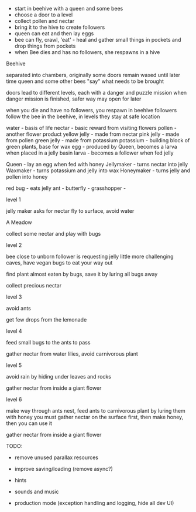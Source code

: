 - start in beehive with a queen and some bees
- choose a door to a level
- collect pollen and nectar
- bring it to the hive to create followers
- queen can eat and then lay eggs
- bee can fly, crawl, 'eat' - heal and gather small things in pockets and drop things from pockets
- when Bee dies and has no followers, she respawns in a hive

Beehive

separated into chambers, originally some doors remain waxed until later time
queen and some other bees "say" what needs to be brought

doors lead to different levels, each with a danger and puzzle mission
when danger mission is finished, safer way may open for later

when you die and have no followers, you respawn in beehive
followers follow the bee in the beehive, in levels they stay at safe location

water - basis of life
nectar - basic reward from visiting flowers
pollen - another flower product
yellow jelly - made from nectar
pink jelly - made from pollen
green jelly - made from potassium
potassium - building block of green plants, base for wax
egg - produced by Queen, becomes a larva when placed in a jelly basin
larva - becomes a follower when fed jelly

Queen - lay an egg when fed with honey
Jellymaker - turns nectar into jelly
Waxmaker - turns potassium and jelly into wax
Honeymaker - turns jelly and pollen into honey

red bug - eats jelly
ant -
butterfly -
grasshopper -

level 1

jelly maker asks for nectar
fly to surface, avoid water

A Meadow

collect some nectar and play with bugs

level 2

bee close to unborn follower is requesting jelly
little more challenging caves, have vegan bugs to eat your way out

find plant almost eaten by bugs, save it by luring all bugs away

collect precious nectar

level 3

avoid ants

get few drops from the lemonade

level 4

feed small bugs to the ants to pass

gather nectar from water lilies, avoid carnivorous plant

level 5

avoid rain by hiding under leaves and rocks

gather nectar from inside a giant flower

level 6

make way through ants nest, feed ants to carnivorous plant by luring them with honey
you must gather nectar on the surface first, then make honey, then you can use it

gather nectar from inside a giant flower


TODO:

- remove unused parallax resources
- improve saving/loading (remove async?)
- hints

- sounds and music
- production mode (exception handling and logging, hide all dev UI)




